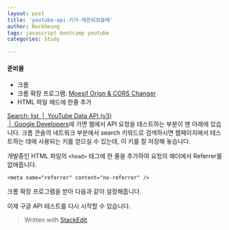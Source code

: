 ```yaml
---
layout: post
title: 'youtube-api-키가-제한되었을때'
author: Rockheung
tags: javascript bootcamp youtube
categories: Study

---
```


<h4 id="준비물">준비물</h4>
<ul>
<li>크롬</li>
<li>크롬 확장 프로그램: <a href="https://chrome.google.com/webstore/detail/moesif-orign-cors-changer/digfbfaphojjndkpccljibejjbppifbc?utm_source=chrome-ntp-icon">Moesif Orign &amp; CORS Changer</a></li>
<li>HTML 파일 헤드에 한줄 추가</li>
</ul>
<p><a href="https://developers.google.com/youtube/v3/docs/search/list?hl=ko&amp;apix_params=%7B%22part%22%3A%22snippet%22%2C%22safeSearch%22%3A%22none%22%2C%22type%22%3A%22video%22%2C%22fields%22%3A%22items%2Fid%2FvideoId%2Citems%2Fsnippet%2Ftitle%2Citems%2Fsnippet%2Fdescription%2Citems%2Fsnippet%2Fthumbnails%2Fdefault%2Furl%22%7D">Search: list &nbsp;|&nbsp; YouTube Data API (v3)<br>
&nbsp;|&nbsp; Google Developers</a>에 가면 웹에서 API 요청을 테스트하는 부분이 맨 아래에 있습니다. 크롬 콘솔의 네트워크 부분에서 search 키워드로 검색하시면 웹페이지에서 테스트하는 데에 사용되는 키를 얻으실 수 있는데, 이 키를 잘 저장해 놓습니다.</p>
<p>개발중인 HTML 파일의 <code>&lt;head&gt;</code> 태그에 한 줄을 추가하여 요청의 헤더에서 Referrer를 없애줍니다.</p>
<pre class=" language-html"><code class="prism  language-html"><span class="token tag"><span class="token tag"><span class="token punctuation">&lt;</span>meta</span> <span class="token attr-name">name</span><span class="token attr-value"><span class="token punctuation">=</span><span class="token punctuation">"</span>referrer<span class="token punctuation">"</span></span> <span class="token attr-name">content</span><span class="token attr-value"><span class="token punctuation">=</span><span class="token punctuation">"</span>no-referrer<span class="token punctuation">"</span></span> <span class="token punctuation">/&gt;</span></span>
</code></pre>
<p>크롬 확장 프로그램을 받아 다음과 같이 설정해줍니다.<br>
<img src="https://res.cloudinary.com/rockheung/image/upload/v1551350351/github.io/github_page_-_stackedit.io/google_api_hack.png" alt=""></p>
<p>이제 구글 API 테스트를 다시 시작할 수 있습니다.</p>
<blockquote>
<p>Written with <a href="https://stackedit.io/">StackEdit</a>.</p>
</blockquote>

